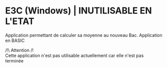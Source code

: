 # E3C (Windows) | INUTILISABLE EN L'ETAT
Application permettant de calculer sa moyenne au nouveau Bac.
Application en BASIC

/!\ Attention /!\
Cette application n'est pas utilisable actuellement car elle n'est pas terminée
